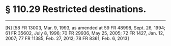 # § 110.29   Restricted destinations.


---

[N] [58 FR 13003, Mar. 9, 1993, as amended at 59 FR 48998, Sept. 26, 1994; 61 FR 35602, July 8, 1996; 70 FR 29936, May 25, 2005; 72 FR 1427, Jan. 12, 2007; 77 FR 11385, Feb. 27, 2012; 78 FR 8361, Feb. 6, 2013]




